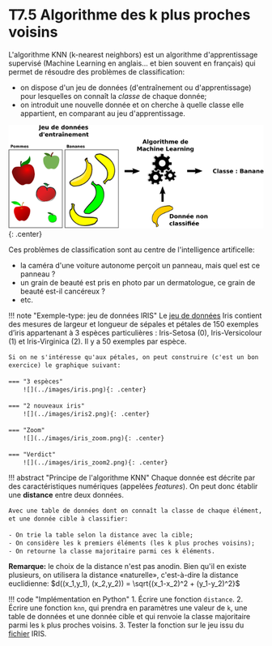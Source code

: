 # T7.5 Algorithme des k plus proches voisins

L'algorithme KNN (k-nearest neighbors) est un algorithme d'apprentissage supervisé (Machine Learning en anglais... et bien souvent en français) qui permet de résoudre des problèmes de classification:

- on dispose d'un jeu de données (d'entraînement ou d'apprentissage) pour lesquelles on connaît la *classe* de chaque donnée;
- on introduit une nouvelle donnée et on cherche à quelle classe elle appartient, en comparant au jeu d'apprentissage.

![](../images/machine_learning2.png){: .center} 


Ces problèmes de classification sont au centre de l'intelligence artificelle:

- la caméra d'une voiture autonome perçoit un panneau, mais quel est ce panneau ?
- un grain de beauté est pris en photo par un dermatologue, ce grain de beauté est-il cancéreux ?
- etc.

!!! note "Exemple-type: jeu de données IRIS"
    Le [jeu de données](https://fr.wikipedia.org/wiki/Iris_de_Fisher) Iris contient des mesures de largeur et longueur de sépales et pétales de 150 exemples d’iris appartenant à 3 espèces particulières : Iris-Setosa (0), Iris-Versicolour (1) et Iris-Virginica (2). Il y a 50 exemples par espèce.

    Si on ne s'intéresse qu'aux pétales, on peut construire (c'est un bon exercice) le graphique suivant:

    === "3 espèces"
        ![](../images/iris.png){: .center} 
    
    === "2 nouveaux iris"
        ![](../images/iris2.png){: .center} 

    === "Zoom"
        ![](../images/iris_zoom.png){: .center} 
    
    === "Verdict"
        ![](../images/iris_zoom2.png){: .center} 

!!! abstract "Principe de l'algorithme KNN"
    Chaque donnée est décrite par des caractéristiques numériques (appelées *features*). On peut donc établir une **distance** entre deux données.

    Avec une table de données dont on connaît la classe de chaque élément, et une donnée cible à classifier:

    - On trie la table selon la distance avec la cible;
    - On considère les k premiers éléments (les k plus proches voisins);
    - On retourne la classe majoritaire parmi ces k éléments.


**Remarque:** le choix de la distance n'est pas anodin. Bien qu'il en existe plusieurs, on utilisera la distance «naturelle», c'est-à-dire la distance euclidienne: $d((x_1,y_1), (x_2,y_2)) = \sqrt{(x_1-x_2)^2 + (y_1-y_2)^2}$

!!! code "Implémentation en Python"
    1. Écrire une fonction `distance`.
    2. Écrire une fonction `knn`, qui prendra en paramètres une valeur de `k`, une table de données et une donnée cible et qui renvoie la classe majoritaire parmi les `k` plus proches voisins.
    3. Tester la fonction sur le jeu issu du [fichier](../data/iris.csv) IRIS.
